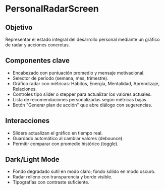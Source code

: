 # PersonalRadarScreen

## Objetivo
Representar el estado integral del desarrollo personal mediante un gráfico de radar y acciones concretas.

## Componentes clave
- Encabezado con puntuación promedio y mensaje motivacional.
- Selector de período (semana, mes, trimestre).
- Gráfico radar con métricas: Hábitos, Energía, Mentalidad, Aprendizaje, Relaciones.
- Controles tipo slider o stepper para actualizar los valores actuales.
- Lista de recomendaciones personalizadas según métricas bajas.
- Botón "Generar plan de acción" que abre diálogo con sugerencias.

## Interacciones
- Sliders actualizan el gráfico en tiempo real.
- Guardado automático al cambiar valores (debounce).
- Permitir comparar con promedio histórico (toggle).

## Dark/Light Mode
- Fondo degradado sutil en modo claro; fondo sólido en modo oscuro.
- Radar relleno con transparencia y borde visible.
- Tipografías con contraste suficiente.
